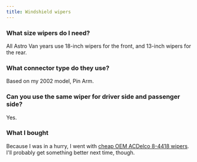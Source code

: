 ```yaml
---
title: Windshield wipers
---
```


### What size wipers do I need?
All Astro Van years use 18-inch wipers for the front, and 13-inch wipers for the rear.

### What connector type do they use?
Based on my 2002 model, Pin Arm.

### Can you use the same wiper for driver side and passenger side?
Yes.

### What I bought
Because I was in a hurry, I went with [cheap OEM ACDelco 8-4418 wipers](https://www.amazon.com/dp/B004969RC). I'll probably get something better next time, though.

